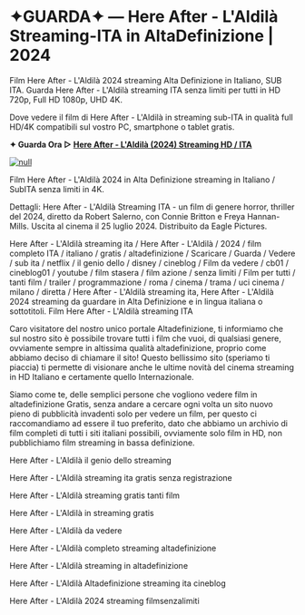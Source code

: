 # ✦GUARDA✦ — Here After - L'Aldilà Streaming-ITA in AltaDefinizione | 2024

Film Here After - L'Aldilà 2024 streaming Alta Definizione in Italiano, SUB ITA. Guarda Here After - L'Aldilà streaming ITA senza limiti per tutti in HD 720p, Full HD 1080p, UHD 4K.

Dove vedere il film di Here After - L'Aldilà in streaming sub-ITA in qualità full HD/4K compatibili sul vostro PC, smartphone o tablet gratis.

**✦ Guarda Ora ▷ [Here After - L'Aldilà (2024) Streaming HD / ITA](https://popcorn-tv.online/it/movie/1096838/here-after)**

[![null](https://cdn.pixabay.com/photo/2013/07/13/11/45/play-158609_960_720.png)](https://popcorn-tv.online/it/movie/1096838/here-after)

Film Here After - L'Aldilà 2024 in Alta Definizione streaming in Italiano / SubITA senza limiti in 4K.

Dettagli: Here After - L'Aldilà Streaming ITA - un film di genere horror, thriller del 2024, diretto da Robert Salerno, con Connie Britton e Freya Hannan-Mills. Uscita al cinema il 25 luglio 2024. Distribuito da Eagle Pictures.

Here After - L'Aldilà streaming ita / Here After - L'Aldilà / 2024 / film completo ITA / italiano / gratis / altadefinizione / Scaricare / Guarda / Vedere / sub ita / netflix / il genio dello / disney / cineblog / Film da vedere / cb01 / cineblog01 / youtube / film stasera / film azione / senza limiti / Film per tutti / tanti film / trailer / programmazione / roma / cinema / trama / uci cinema / milano / diretta / Here After - L'Aldilà streaming ita, Here After - L'Aldilà 2024 streaming da guardare in Alta Definizione e in lingua italiana o sottotitoli. Film Here After - L'Aldilà streaming ITA

Caro visitatore del nostro unico portale Altadefinizione, ti informiamo che sul nostro sito è possibile trovare tutti i film che vuoi, di qualsiasi genere, ovviamente sempre in altissima qualità altadefinizione, proprio come abbiamo deciso di chiamare il sito! Questo bellissimo sito (speriamo ti piaccia) ti permette di visionare anche le ultime novità del cinema streaming in HD Italiano e certamente quello Internazionale.

Siamo come te, delle semplici persone che vogliono vedere film in altadefinizione Gratis, senza andare a cercare ogni volta un sito nuovo pieno di pubblicità invadenti solo per vedere un film, per questo ci raccomandiamo ad essere il tuo preferito, dato che abbiamo un archivio di film completi di tutti i siti italiani possibili, ovviamente solo film in HD, non pubblichiamo film streaming in bassa definizione.

Here After - L'Aldilà il genio dello streaming

Here After - L'Aldilà streaming ita gratis senza registrazione

Here After - L'Aldilà streaming gratis tanti film

Here After - L'Aldilà in streaming gratis

Here After - L'Aldilà da vedere

Here After - L'Aldilà completo streaming altadefinizione

Here After - L'Aldilà streaming in altadefinizione

Here After - L'Aldilà Altadefinizione streaming ita cineblog

Here After - L'Aldilà 2024 streaming filmsenzalimiti
